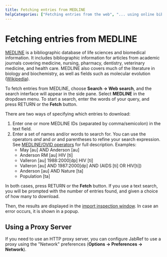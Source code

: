 ```yaml
---
title: Fetching entries from MEDLINE
helpCategories: ["Fetching entries from the web", "... using online bibliographic database"]
---
```


# Fetching entries from MEDLINE

[MEDLINE](https://www.nlm.nih.gov/pubs/factsheets/medline.html) is a bibliographic database of life sciences and biomedical information. It includes bibliographic information for articles from academic journals covering medicine, nursing, pharmacy, dentistry, veterinary medicine, and health care. MEDLINE also covers much of the literature in biology and biochemistry, as well as fields such as molecular evolution ([Wikipedia](https://en.wikipedia.org/wiki/MEDLINE)).


To fetch entries from MEDLINE, choose **Search -&gt; Web search**, and the search interface will appear in the side pane. Select **MEDLINE** in the dropdown menu. To start a search, enter the words of your query, and press <kdb>RETURN</kdb> or the **Fetch** button.

There are two ways of specifying which entries to download:

1.  Enter one or more MEDLINE IDs (separated by comma/semicolon) in the text field.
2.  Enter a set of names and/or words to search for. You can use the operators *and* and *or* and parentheses to refine your search expression. See [MEDLINE/OVID operators](http://www.ovid.com/site/products/ovidguide/medline.htm) for full description.
  Examples:
    -  May \[au\] AND Anderson \[au\]
    -  Anderson RM \[au\] HIV \[ti\]
    -  Valleron \[au\] 1988:2000\[dp\] HIV \[ti\]
    -  Valleron \[au\] AND 1987:2000\[dp\] AND (AIDS \[ti\] OR HIV\[ti\])
    -  Anderson \[au\] AND Nature \[ta\]
    -  Population \[ta\]

In both cases, press <kdb>RETURN</kdb> or the **Fetch** button. If you use a text search, you will be prompted with the number of entries found, and given a choice of how many to download.

Then, the results are displayed in the [import inspection window](ImportInspectionDialog).
In case an error occurs, it is shown in a popup.

## Using a Proxy Server

If you need to use an HTTP proxy server, you can configure JabRef to use a proxy using the "Network" preferences (**Options -&gt; Preferences -&gt; Network**).
